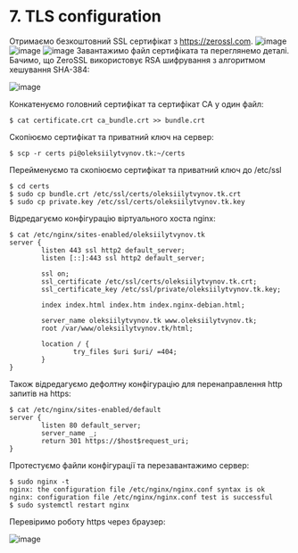 # 7. TLS configuration
Отримаємо безкоштовний SSL сертифікат з https://zerossl.com.
![image](https://user-images.githubusercontent.com/20458905/141698080-0b6608b8-a8bc-406c-8625-0c74dba5f95f.png)
![image](https://user-images.githubusercontent.com/20458905/141698096-8e14bb5c-9e2f-453f-b950-2e7766d4fc86.png)
![image](https://user-images.githubusercontent.com/20458905/141698108-f08c4a4e-4d11-4651-8440-b0f232a898f6.png)
Завантажимо файл сертифіката та переглянемо деталі. Бачимо, що ZeroSSL використовує RSA шифрування з алгоритмом хешування SHA-384:

![image](https://user-images.githubusercontent.com/20458905/141698150-b7f128fe-ed8a-4b48-9a7b-1c56d638f867.png)

Конкатенуємо головний сертифікат та сертифікат CA у один файл:
```
$ cat certificate.crt ca_bundle.crt >> bundle.crt
```

Скопіюємо сертифікат та приватний ключ на сервер:
```
$ scp -r certs pi@oleksiilytvynov.tk:~/certs
```

Перейменуємо та скопіюємо сертифікат та приватний ключ до /etc/ssl
```
$ cd certs
$ sudo cp bundle.crt /etc/ssl/certs/oleksiilytvynov.tk.crt
$ sudo cp private.key /etc/ssl/certs/oleksiilytvynov.tk.key
```

Відредагуємо конфігурацію віртуального хоста nginx:
```
$ cat /etc/nginx/sites-enabled/oleksiilytvynov.tk
server {
        listen 443 ssl http2 default_server;
        listen [::]:443 ssl http2 default_server;

        ssl on;
        ssl_certificate /etc/ssl/certs/oleksiilytvynov.tk.crt;
        ssl_certificate_key /etc/ssl/private/oleksiilytvynov.tk.key;

        index index.html index.htm index.nginx-debian.html;

        server_name oleksiilytvynov.tk www.oleksiilytvynov.tk;
        root /var/www/oleksiilytvynov.tk/html;

        location / {
                try_files $uri $uri/ =404;
        }
}
```
Також відредагуємо дефолтну конфігурацію для перенаправлення http запитів на https:
```
$ cat /etc/nginx/sites-enabled/default
server {
        listen 80 default_server;
        server_name _;
        return 301 https://$host$request_uri;
}
```

Протестуємо файли конфігурації та перезавантажимо сервер:
```
$ sudo nginx -t
nginx: the configuration file /etc/nginx/nginx.conf syntax is ok
nginx: configuration file /etc/nginx/nginx.conf test is successful
$ sudo systemctl restart nginx
```

Перевіримо роботу https через браузер:

![image](https://user-images.githubusercontent.com/20458905/141698565-31006509-9d3f-4eed-a951-f54ee38ea143.png)
